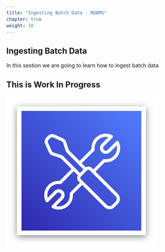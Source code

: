 ```yaml
---
title: "Ingesting Batch Data - RDBMS"
chapter: true
weight: 10
---
```


## Ingesting Batch Data
In this sestion we are going to learn how to ingest batch data 

## This is Work In Progress

![wip](/image/workinprogress.png)
